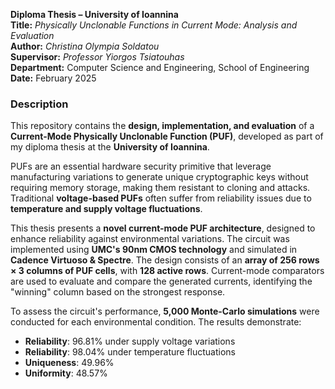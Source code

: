 **Diploma Thesis – University of Ioannina**  
**Title:** *Physically Unclonable Functions in Current Mode: Analysis and Evaluation*  
**Author:** *Christina Olympia Soldatou*  
**Supervisor:** *Professor Yiorgos Tsiatouhas*  
**Department:** Computer Science and Engineering, School of Engineering  
**Date:** February 2025  

### **Description**  
This repository contains the **design, implementation, and evaluation** of a **Current-Mode Physically Unclonable Function (PUF)**, developed as part of my diploma thesis at the **University of Ioannina**.  

PUFs are an essential hardware security primitive that leverage manufacturing variations to generate unique cryptographic keys without requiring memory storage, making them resistant to cloning and attacks. Traditional **voltage-based PUFs** often suffer from reliability issues due to **temperature and supply voltage fluctuations**.  

This thesis presents a **novel current-mode PUF architecture**, designed to enhance reliability against environmental variations. The circuit was implemented using **UMC's 90nm CMOS technology** and simulated in **Cadence Virtuoso & Spectre**. The design consists of an **array of 256 rows × 3 columns of PUF cells**, with **128 active rows**. Current-mode comparators are used to evaluate and compare the generated currents, identifying the "winning" column based on the strongest response.  

To assess the circuit's performance, **5,000 Monte-Carlo simulations** were conducted for each environmental condition. The results demonstrate:  
- **Reliability**: 96.81% under supply voltage variations  
- **Reliability**: 98.04% under temperature fluctuations  
- **Uniqueness**: 49.96%  
- **Uniformity**: 48.57%  
